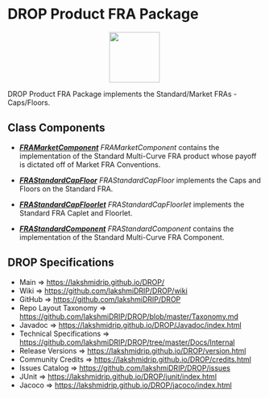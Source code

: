 # DROP Product FRA Package

<p align="center"><img src="https://github.com/lakshmiDRIP/DROP/blob/master/DRIP_Logo.gif?raw=true" width="100"></p>

DROP Product FRA Package implements the Standard/Market FRAs - Caps/Floors.


## Class Components

 * [***FRAMarketComponent***](https://github.com/lakshmiDRIP/DROP/tree/master/src/main/java/org/drip/product/fra/FRAMarketComponent.java)
 <i>FRAMarketComponent</i> contains the implementation of the Standard Multi-Curve FRA product whose payoff
 is dictated off of Market FRA Conventions.

 * [***FRAStandardCapFloor***](https://github.com/lakshmiDRIP/DROP/tree/master/src/main/java/org/drip/product/fra/FRAStandardCapFloor.java)
 <i>FRAStandardCapFloor</i> implements the Caps and Floors on the Standard FRA.

 * [***FRAStandardCapFloorlet***](https://github.com/lakshmiDRIP/DROP/tree/master/src/main/java/org/drip/product/fra/FRAStandardCapFloorlet.java)
 <i>FRAStandardCapFloorlet</i> implements the Standard FRA Caplet and Floorlet.

 * [***FRAStandardComponent***](https://github.com/lakshmiDRIP/DROP/tree/master/src/main/java/org/drip/product/fra/FRAStandardComponent.java)
 <i>FRAStandardComponent</i> contains the implementation of the Standard Multi-Curve FRA Component.


## DROP Specifications

 * Main                     => https://lakshmidrip.github.io/DROP/
 * Wiki                     => https://github.com/lakshmiDRIP/DROP/wiki
 * GitHub                   => https://github.com/lakshmiDRIP/DROP
 * Repo Layout Taxonomy     => https://github.com/lakshmiDRIP/DROP/blob/master/Taxonomy.md
 * Javadoc                  => https://lakshmidrip.github.io/DROP/Javadoc/index.html
 * Technical Specifications => https://github.com/lakshmiDRIP/DROP/tree/master/Docs/Internal
 * Release Versions         => https://lakshmidrip.github.io/DROP/version.html
 * Community Credits        => https://lakshmidrip.github.io/DROP/credits.html
 * Issues Catalog           => https://github.com/lakshmiDRIP/DROP/issues
 * JUnit                    => https://lakshmidrip.github.io/DROP/junit/index.html
 * Jacoco                   => https://lakshmidrip.github.io/DROP/jacoco/index.html
